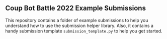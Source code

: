 ## Coup Bot Battle 2022 Example Submissions
This repository contains a folder of example submissions to help you understand how to use the submission helper library. Also, it contains a handy submission template `submission_template.py` to help you get started.